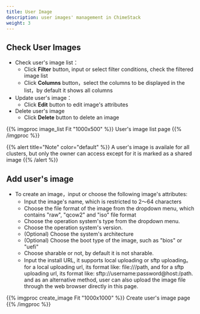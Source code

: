 ```yaml
---
title: User Image
description: user images' management in ChimeStack
weight: 3
---
```


## Check User Images

* Check user's image list：
  * Click **Filter** button, input or select filter conditions, check the filtered image list
  * Click **Columns** button，select the columns to be displayed in the list，by default it shows all columns
* Update user's image：
  * Click **Edit** button to edit image's attributes
* Delete user's image 
  * Click **Delete** button to delete an image
  
{{% imgproc image_list Fit "1000x500" %}}
User's image list page
{{% /imgproc %}}

{{% alert title="Note" color="default" %}}
A user's image is availale for all clusters, but only the owner can access except for it is marked as a shared image
{{% /alert %}}


## Add user's image

* To create an image，input or choose the following image's attributes: 
  * Input the image's name, which is restricted to 2～64 characters
  * Choose the file format of the image from the dropdown menu, which contains "raw", "qcow2" and "iso" file format
  * Choose the operation system's type from the dropdown menu. 
  * Choose the operation system's version.
  * (Optional) Choose the system's architecture
  * (Optional) Choose the boot type of the image, such as "bios" or "uefi"
  * Choose sharable or not, by default it is not sharable. 
  * Input the install URL, it supports local uploading or sftp uploading。for a local uploading url, its format like: file:///path, and for a sftp uploading url, its format like: sftp://username:password@host:/path. and as an alternative method, user can also upload the image file through the web browser directly in this page.

{{% imgproc create_image Fit "1000x1000" %}}
Create user's image page
{{% /imgproc %}}